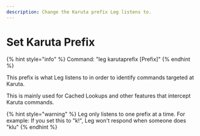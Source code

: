 ```yaml
---
description: Change the Karuta prefix Leg listens to.
---
```


# Set Karuta Prefix

{% hint style="info" %}
Command: "leg karutaprefix \[Prefix]"
{% endhint %}

This prefix is what Leg listens to in order to identify commands targeted at Karuta.

This is mainly used for Cached Lookups and other features that intercept Karuta commands.

{% hint style="warning" %}
Leg only listens to one prefix at a time. For example: If you set this to "k!", Leg won't respond when someone does "klu"
{% endhint %}
